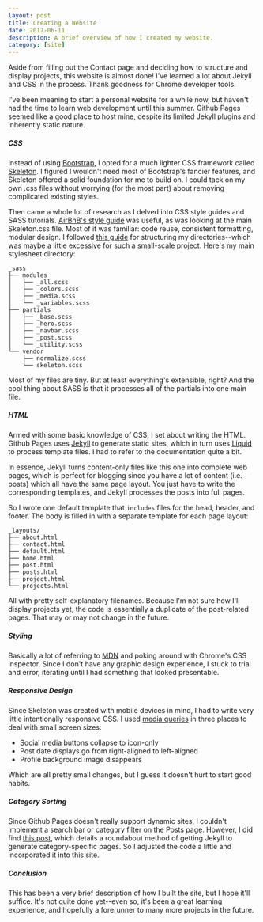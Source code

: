 ```yaml
---
layout: post
title: Creating a Website
date: 2017-06-11
description: A brief overview of how I created my website.
category: [site]
---
```


Aside from filling out the Contact page and deciding how
to structure and display projects, this website is almost
done! I've learned a lot about Jekyll and CSS in the process.
Thank goodness for Chrome developer tools.

I've been meaning to start a personal website for a while now,
but haven't had the time to learn web development until this
summer. Github Pages seemed like a good place to host mine, despite
its limited Jekyll plugins and inherently static nature.

##### **CSS**

Instead of using [Bootstrap](https://v4-alpha.getbootstrap.com/),
I opted for a much lighter CSS framework called 
[Skeleton](http://getskeleton.com/). I figured I wouldn't need
most of Bootstrap's fancier features, and Skeleton offered a
solid foundation for me to build on. I could tack on my own .css
files without worrying (for the most part) about removing 
complicated existing styles.

Then came a whole lot of research as I delved into CSS style guides
and SASS tutorials. [AirBnB's style guide](https://github.com/airbnb/css)
was useful, as was looking at the main Skeleton.css file. 
Most of it was familiar: code reuse, consistent
formatting, modular design. I followed 
[this guide](http://thesassway.com/beginner/how-to-structure-a-sass-project)
for structuring my directories--which was maybe a little excessive
for such a small-scale project. Here's my main stylesheet directory:

```
_sass
├── modules
│   ├── _all.scss
│   ├── _colors.scss
│   ├── _media.scss
│   └── _variables.scss
├── partials
│   ├── _base.scss
│   ├── _hero.scss
│   ├── _navbar.scss
│   ├── _post.scss
│   └── _utility.scss
└── vendor
    ├── normalize.scss
    └── skeleton.scss
```


Most of my files are tiny. 
But at least everything's extensible, right? And the cool thing about
SASS is that it processes all of the partials into one main file.

##### **HTML**

Armed with some basic knowledge of CSS, I set about writing the HTML.
Github Pages uses [Jekyll](https://jekyllrb.com/) to generate static sites, 
which in turn uses [Liquid](https://shopify.github.io/liquid/) to process 
template files. I had to refer to the documentation quite a bit.

In essence, Jekyll turns content-only files like this one into complete
web pages, which is perfect for blogging since you have a lot of content
(i.e. posts) which all have the same page layout. You just have to write
the corresponding templates, and Jekyll processes the posts into full pages.

So I wrote one default template that `includes` files for the head,
header, and footer. The body is filled in with a separate template for 
each page layout:

```
_layouts/
├── about.html
├── contact.html
├── default.html
├── home.html
├── post.html
├── posts.html
├── project.html
└── projects.html
```

All with pretty self-explanatory filenames. Because I'm not sure how I'll
display projects yet, the code is essentially a duplicate of the post-related
pages. That may or may not change in the future.

##### **Styling**

Basically a lot of referring to [MDN](https://developer.mozilla.org/en-US/)
and poking around with Chrome's CSS inspector. Since I don't have any 
graphic design experience, I stuck to trial and error, iterating until I had
something that looked presentable.

##### **Responsive Design**

Since Skeleton was created with mobile devices in mind, I had to write
very little intentionally responsive CSS. I used 
[media queries](https://developer.mozilla.org/en-US/docs/Web/CSS/Media_Queries/Using_media_queries)
in three places to deal with small screen sizes:

- Social media buttons collapse to icon-only
- Post date displays go from right-aligned to left-aligned
- Profile background image disappears

Which are all pretty small changes, but I guess it doesn't hurt
to start good habits.

##### **Category Sorting**

Since Github Pages doesn't really support dynamic sites, I couldn't implement
a search bar or category filter on the Posts page. However, I did find
[this post](https://www.chrisanthropic.com/blog/2014/jekyll-themed-category-pages-without-plugins/),
which details a roundabout method of getting Jekyll to generate
category-specific pages. So I adjusted the code a little and
incorporated it into this site.

##### **Conclusion**

This has been a very brief description of how I built the site, but I hope
it'll suffice. It's not quite done yet--even so, it's been a great learning
experience, and hopefully a forerunner to many more projects in the future.
